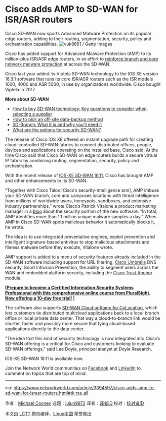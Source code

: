 [#]: collector: (lujun9972)
[#]: translator: ( )
[#]: reviewer: ( )
[#]: publisher: ( )
[#]: url: ( )
[#]: subject: (Cisco adds AMP to SD-WAN for ISR/ASR routers)
[#]: via: (https://www.networkworld.com/article/3394597/cisco-adds-amp-to-sd-wan-for-israsr-routers.html#tk.rss_all)
[#]: author: (Michael Cooney https://www.networkworld.com/author/Michael-Cooney/)

Cisco adds AMP to SD-WAN for ISR/ASR routers
======
Cisco SD-WAN now sports Advanced Malware Protection on its popular edge routers, adding to their routing, segmentation, security, policy and orchestration capabilities.
![vuk8691 / Getty Images][1]

Cisco has added support for Advanced Malware Protection (AMP) to its million-plus ISR/ASR edge routers, in an effort to [reinforce branch and core network malware protection][2] at across the SD-WAN.

Cisco last year added its Viptela SD-WAN technology to the IOS XE version 16.9.1 software that runs its core ISR/ASR routers such as the ISR models 1000, 4000 and ASR 5000, in use by organizations worldwide. Cisco bought Viptela in 2017.

**More about SD-WAN**

  * [How to buy SD-WAN technology: Key questions to consider when selecting a supplier][3]
  * [How to pick an off-site data-backup method][4]
  * [SD-Branch: What it is and why you’ll need it][5]
  * [What are the options for security SD-WAN?][6]



The release of Cisco IOS XE offered an instant upgrade path for creating cloud-controlled SD-WAN fabrics to connect distributed offices, people, devices and applications operating on the installed base, Cisco said. At the time Cisco said that Cisco SD-WAN on edge routers builds a secure virtual IP fabric by combining routing, segmentation, security, policy and orchestration.

With the recent release of [IOS-XE SD-WAN 16.11][7], Cisco has brought AMP and other enhancements to its SD-WAN.

“Together with Cisco Talos [Cisco’s security-intelligence arm], AMP imbues your SD-WAN branch, core and campuses locations with threat intelligence from millions of worldwide users, honeypots, sandboxes, and extensive industry partnerships,” wrote Cisco’s Patrick Vitalone a product marketing manager in a [blog][8] about the security portion of the new software. “In total, AMP identifies more than 1.1 million unique malware samples a day." When AMP in Cisco SD-WAN spots malicious behavior it automatically blocks it, he wrote.

The idea is to use integrated preventative engines, exploit prevention and intelligent signature-based antivirus to stop malicious attachments and fileless malware before they execute, Vitalone wrote.

AMP support is added to a menu of security features already included in the SD-WAN software including support for URL filtering, [Cisco Umbrella][9] DNS security, Snort Intrusion Prevention, the ability to segment users across the WAN and embedded platform security, including the [Cisco Trust Anchor][10] module.

**[[Prepare to become a Certified Information Security Systems Professional with this comprehensive online course from PluralSight. Now offering a 10-day free trial!][11] ]**

The software also supports [SD-WAN Cloud onRamp for CoLocation][12], which lets customers tie distributed multicloud applications back to a local branch office or local private data center. That way a cloud-to-branch link would be shorter, faster and possibly more secure that tying cloud-based applications directly to the data center.

“The idea that this kind of security technology is now integrated into Cisco’s SD-WAN offering is a critical for Cisco and customers looking to evaluate SD-WAN offerings,” said Lee Doyle, principal analyst at Doyle Research.

IOS-XE SD-WAN 16.11 is available now.

Join the Network World communities on [Facebook][13] and [LinkedIn][14] to comment on topics that are top of mind.

--------------------------------------------------------------------------------

via: https://www.networkworld.com/article/3394597/cisco-adds-amp-to-sd-wan-for-israsr-routers.html#tk.rss_all

作者：[Michael Cooney][a]
选题：[lujun9972][b]
译者：[译者ID](https://github.com/译者ID)
校对：[校对者ID](https://github.com/校对者ID)

本文由 [LCTT](https://github.com/LCTT/TranslateProject) 原创编译，[Linux中国](https://linux.cn/) 荣誉推出

[a]: https://www.networkworld.com/author/Michael-Cooney/
[b]: https://github.com/lujun9972
[1]: https://images.idgesg.net/images/article/2018/09/shimizu_island_el_nido_palawan_philippines_by_vuk8691_gettyimages-155385042_1200x800-100773533-large.jpg
[2]: https://www.networkworld.com/article/3285728/what-are-the-options-for-securing-sd-wan.html
[3]: https://www.networkworld.com/article/3323407/sd-wan/how-to-buy-sd-wan-technology-key-questions-to-consider-when-selecting-a-supplier.html
[4]: https://www.networkworld.com/article/3328488/backup-systems-and-services/how-to-pick-an-off-site-data-backup-method.html
[5]: https://www.networkworld.com/article/3250664/lan-wan/sd-branch-what-it-is-and-why-youll-need-it.html
[6]: https://www.networkworld.com/article/3285728/sd-wan/what-are-the-options-for-securing-sd-wan.html?nsdr=true
[7]: https://www.cisco.com/c/en/us/td/docs/routers/sdwan/release/notes/xe-16-11/sd-wan-rel-notes-19-1.html
[8]: https://blogs.cisco.com/enterprise/enabling-amp-in-cisco-sd-wan
[9]: https://www.networkworld.com/article/3167837/cisco-umbrella-cloud-service-shapes-security-for-cloud-mobile-resources.html
[10]: https://www.cisco.com/c/dam/en_us/about/doing_business/trust-center/docs/trustworthy-technologies-datasheet.pdf
[11]: https://pluralsight.pxf.io/c/321564/424552/7490?u=https%3A%2F%2Fwww.pluralsight.com%2Fpaths%2Fcertified-information-systems-security-professional-cisspr
[12]: https://www.networkworld.com/article/3393232/cisco-boosts-sd-wan-with-multicloud-to-branch-access-system.html
[13]: https://www.facebook.com/NetworkWorld/
[14]: https://www.linkedin.com/company/network-world
